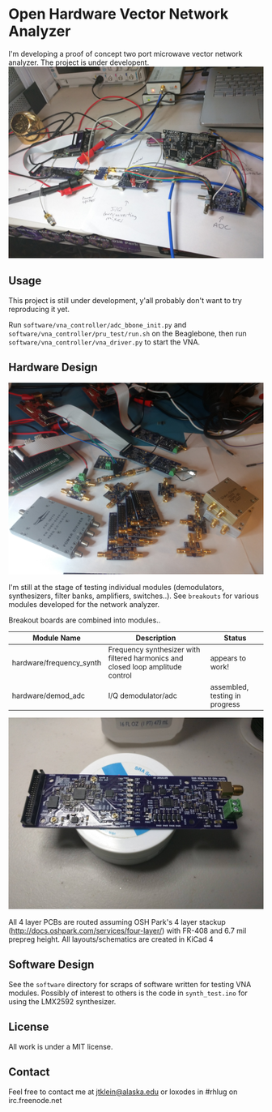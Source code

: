 # Open Hardware Vector Network Analyzer
I'm developing a proof of concept two port microwave vector network analyzer. The project is under developent.
![picture synth board](./doc/r0_vna.jpg)


## Usage
This project is still under development, y'all probably don't want to try reproducing it yet.

Run `software/vna_controller/adc_bbone_init.py` and `software/vna_controller/pru_test/run.sh` on the Beaglebone,
then run `software/vna_controller/vna_driver.py` to start the VNA. 


## Hardware Design
![picture of modules](./doc/modules.jpg)

I'm still at the stage of testing individual modules (demodulators, synthesizers, filter banks, amplifiers, switches..).
See `breakouts` for various modules developed for the network analyzer.

Breakout boards are combined into modules.. 

| Module Name | Description   | Status |
| ----------- | ------------- | ------ |
| hardware/frequency_synth | Frequency synthesizer with filtered harmonics and closed loop amplitude control | appears to work! |
| hardware/demod_adc | I/Q demodulator/adc | assembled, testing in progress | 

![picture synth board](./doc/synth.jpg)


All 4 layer PCBs are routed assuming OSH Park's 4 layer stackup (http://docs.oshpark.com/services/four-layer/) with FR-408 and 6.7 mil prepreg height. 
All layouts/schematics are created in KiCad 4

## Software Design
See the `software` directory for scraps of software written for testing VNA modules. 
Possibly of interest to others is the code in `synth_test.ino` for using the LMX2592 synthesizer.  

## License
All work is under a MIT license.

## Contact
Feel free to contact me at jtklein@alaska.edu or loxodes in #rhlug on irc.freenode.net
